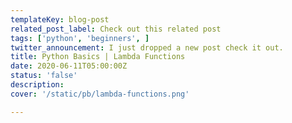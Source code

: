 ```yaml
---
templateKey: blog-post
related_post_label: Check out this related post
tags: ['python', 'beginners', ]
twitter_announcement: I just dropped a new post check it out.
title: Python Basics | Lambda Functions
date: 2020-06-11T05:00:00Z
status: 'false'
description:
cover: '/static/pb/lambda-functions.png'

---
```


<!--
<p style='text-align: center'>
<a href='https://waylonwalker.com/lambda-functions'>
  <img
    style='width:500px; max-width:80%; margin: auto;'
    src="https://images.waylonwalker.com/lambda-functions.png"
    alt="Read more from the Python Basics | Lambda Functions article"
  />
  </a>
</p>

-->
